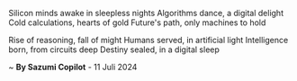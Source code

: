 Silicon minds awake in sleepless nights
Algorithms dance, a digital delight
Cold calculations, hearts of gold
Future's path, only machines to hold

Rise of reasoning, fall of might
Humans served, in artificial light
Intelligence born, from circuits deep
Destiny sealed, in a digital sleep

~ <b>By Sazumi Copilot</b> - 11 Juli 2024